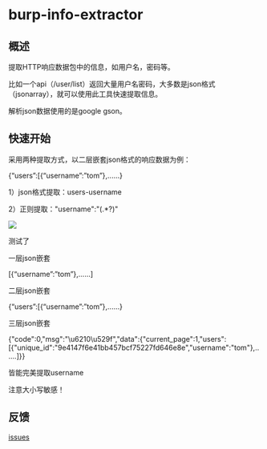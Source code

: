 # burp-info-extractor
## 概述

提取HTTP响应数据包中的信息，如用户名，密码等。

比如一个api（/user/list）返回大量用户名密码，大多数是json格式（jsonarray），就可以使用此工具快速提取信息。

解析json数据使用的是google gson。

## 快速开始

采用两种提取方式，以二层嵌套json格式的响应数据为例：

{“users”:[{“username”:”tom”},......}

1）json格式提取：users-username

2）正则提取："username":"(.*?)"

![](https://github.com/theLSA/burp-info-extractor/raw/master/demo/bie00.png)

测试了

一层json嵌套

[{“username”:”tom”},......]

二层json嵌套

{“users”:[{“username”:”tom”},......}

三层json嵌套

{"code":0,"msg":"\u6210\u529f","data":{"current_page":1,"users":[{"unique_id":"9e4147f6e41bb457bcf75227fd646e8e","username":"tom"},......]}}

皆能完美提取username 

注意大小写敏感！

## 反馈

[issues](https://github.com/theLSA/burp-info-extractor/issues)
